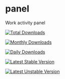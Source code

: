 panel
=====

Work activity panel

[![Total Downloads](https://poser.pugx.org/symfony/symfony/d/total.png)](https://packagist.org/packages/symfony/symfony)

[![Monthly Downloads](https://poser.pugx.org/symfony/symfony/d/monthly.png)](https://packagist.org/packages/symfony/symfony)

[![Daily Downloads](https://poser.pugx.org/symfony/symfony/d/daily.png)](https://packagist.org/packages/symfony/symfony)

[![Latest Stable Version](https://poser.pugx.org/symfony/symfony/version.png)](https://packagist.org/packages/symfony/symfony)

[![Latest Unstable Version](https://poser.pugx.org/symfony/symfony/v/unstable.png)](https://packagist.org/packages/symfony/symfony)
